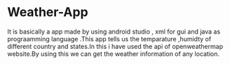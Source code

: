 # Weather-App
It is basically a app made by using android studio , xml for gui and java as prograamming language .This app tells us the temparature ,humidty of different country and states.In this i have used the api of openweathermap website.By using this we can get the weather information of any location.
